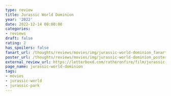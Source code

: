 ```yaml
---
type: review
title: Jurassic World Dominion
year: '2022'
date: 2022-12-14 00:00:00
categories:
- reviews
draft: false
rating: 2
has_spoilers: false
fanart_url: /thoughts/reviews/movies/img/jurassic-world-dominion_fanart.png
poster_url: /thoughts/reviews/movies/img/jurassic-world-dominion_poster.png
external_review_url: https://letterboxd.com/ratheronfire/film/jurassic-world-dominion/
page_name: jurassic-world-dominion
tags:
- movies
- jurassic-world
- jurassic-park
---
```


